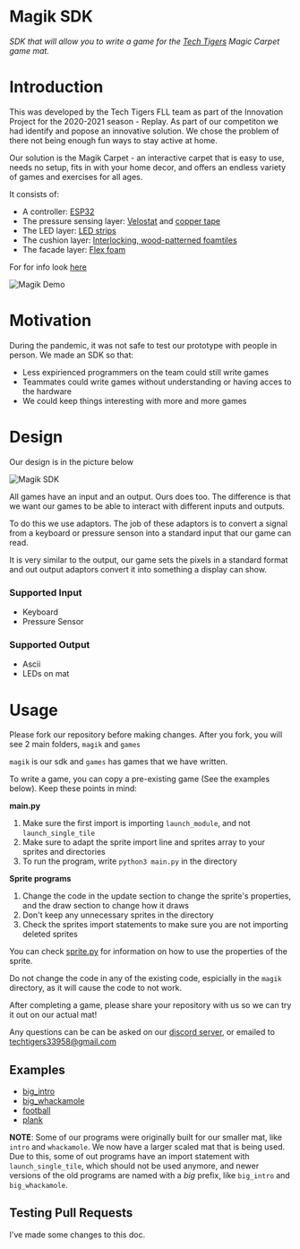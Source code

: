 # Magik SDK

_SDK that will allow you to write a game for the [Tech Tigers](https://www.techtigers.team/home) Magic Carpet game mat._
# Introduction
This was developed by the Tech Tigers FLL team as part of the Innovation Project for the 2020-2021 season -  Replay. As part of our competiton we had identify and popose an innovative solution. We chose the problem of there not being enough fun ways to stay active at home.

Our solution is the Magik Carpet - an interactive carpet that is easy to use, needs no setup, fits in with your home decor, and offers an endless variety of games and exercises for all ages.

It consists of:
- A controller: [ESP32](https://amzn.to/38eJIx1)
- The pressure sensing layer: [Velostat](https://amzn.to/3ehWQFK) and [copper tape](https://amzn.to/2OwDvWw)
- The LED layer: [LED strips](https://amzn.to/2O1q0OL)
- The cushion layer: [Interlocking, wood-patterned foamtiles](https://amzn.to/3rqJL0x)
- The facade layer: [Flex foam](https://bit.ly/38ioNcI)

For for info look [here](https://www.techtigers.team/replay/project)

![Magik Demo](images/magik-demo.gif)

# Motivation
During the pandemic, it was not safe to test our prototype with people
in person. We made an SDK so that:
- Less expirienced programmers on the team could still write games
- Teammates could write games without understanding or having acces to the hardware
- We could keep things interesting with more and more games

# Design

Our design is in the picture below

![Magik SDK](images/magik-sdk.png)

All games have an input and an output. Ours does too. The difference is that we want our games to be able to interact with different inputs and outputs. 

To do this we use adaptors. The job of these adaptors is to convert a signal from a keyboard or pressure senson into a standard input that our game can read.

It is very similar to the output, our game sets the pixels in a standard format and out output adaptors convert it into something a display can show.

### Supported Input
 - Keyboard
 - Pressure Sensor
### Supported Output
- Ascii
- LEDs on mat

# Usage

Please fork our repository before making changes. After you fork, you will see 2 main folders, `magik` and `games`

`magik` is our sdk and `games` has games that we have written.

To write a game, you can copy a pre-existing game (See the examples below). Keep these points in mind:

**main.py**
1. Make sure the first import is importing `launch_module`, and not `launch_single_tile`
2. Make sure to adapt the sprite import line and sprites array to your sprites and directories
3. To run the program, write `python3 main.py` in the directory

**Sprite programs**
1. Change the code in the update section to change the sprite's properties, and the draw section to change how it draws
2. Don't keep any unnecessary sprites in the directory
3. Check the sprites import statements to make sure you are not importing deleted sprites


You can check [sprite.py](https://github.com/techtigers-fll/replay-project/blob/master/magik/sprite.py) for information on how to use the properties of the sprite.

Do not change the code in any of the existing code, espicially in the `magik` directory, as it will cause the code to not work.

After completing a game, please share your repository with us so we can try it out on our actual mat!

Any questions can be can be asked on our [discord server](https://discord.gg/2ak6YbZjVR), or emailed to techtigers33958@gmail.com

## Examples

- [big_intro](https://github.com/techtigers-fll/replay-project/tree/master/games/big_intro)
- [big_whackamole](https://github.com/techtigers-fll/replay-project/tree/master/games/big_whackamole)
- [football](https://github.com/techtigers-fll/replay-project/tree/master/games/football)
- [plank](https://github.com/techtigers-fll/replay-project/tree/master/games/plank)

 **NOTE**: Some of our programs were originally built for our smaller mat, like `intro` and `whackamole`. We now have a larger scaled mat that is being used. Due to this, some of out programs have an import statement with `launch_single_tile`, which should not be used anymore, and newer versions of the old programs are named with a *big* prefix, like `big_intro` and `big_whackamole`.

## Testing Pull Requests

I've made some changes to this doc.

